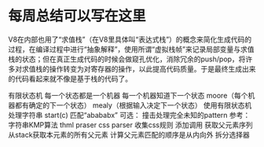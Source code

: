 # 每周总结可以写在这里

V8在内部也用了“求值栈”（在V8里具体叫“表达式栈”）的概念来简化生成代码的过程，在编译过程中进行“抽象解释”，使用所谓“虚拟栈帧”来记录局部变量与求值栈的状态；但在真正生成代码的时候会做窥孔优化，消除冗余的push/pop，将许多对求值栈的操作转变为对寄存器的操作，以此提高代码质量。于是最终生成出来的代码看起来就不像是基于栈的代码了。

有限状态机
每一个状态都是一个机器
每一个机器知道下一个状态
moore（每个机器都有确定的下一个状态）
mealy（根据输入决定下一个状态）
使用有限状态机处理字符串
start(c)
匹配“abababx”
可选： 撞击处理完全未知的pattern
参考： 字符串KMP算法
thml praser
css parser
收集css规则
添加调用
获取父元素序列
从stack获取本元素的所有父元素
计算父元素匹配的顺序是从内向外
拆分选择器